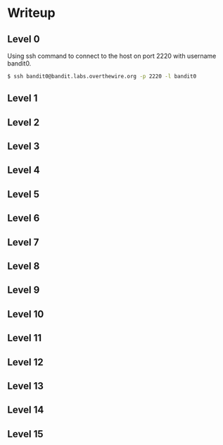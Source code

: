 # Writeup

## Level 0


Using ssh command to connect to the host on port 2220 with username bandit0. 
```bash
$ ssh bandit0@bandit.labs.overthewire.org -p 2220 -l bandit0
```

## Level 1
## Level 2
## Level 3
## Level 4
## Level 5
## Level 6
## Level 7
## Level 8
## Level 9
## Level 10
## Level 11
## Level 12
## Level 13
## Level 14
## Level 15
